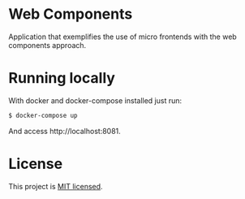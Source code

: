 Web Components
====================
Application that exemplifies the use of micro frontends with the web components approach.

# Running locally
With docker and docker-compose installed just run:
```sh
$ docker-compose up
```

And access http://localhost:8081.

# License

This project is [MIT licensed](./LICENSE).
